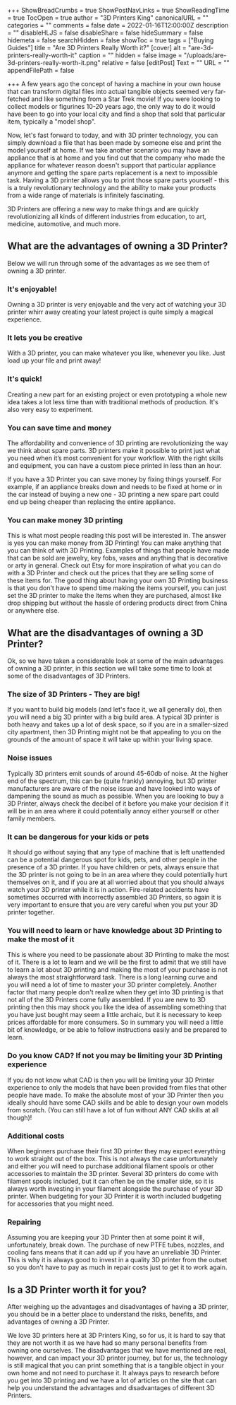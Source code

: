 +++
ShowBreadCrumbs = true
ShowPostNavLinks = true
ShowReadingTime = true
TocOpen = true
author = "3D Printers King"
canonicalURL = ""
categories = ""
comments = false
date = 2022-01-16T12:00:00Z
description = ""
disableHLJS = false
disableShare = false
hideSummary = false
hidemeta = false
searchHidden = false
showToc = true
tags = ["Buying Guides"]
title = "Are 3D Printers Really Worth it?"
[cover]
alt = "are-3d-printers-really-worth-it"
caption = ""
hidden = false
image = "/uploads/are-3d-printers-really-worth-it.png"
relative = false
[editPost]
Text = ""
URL = ""
appendFilePath = false

+++
A few years ago the concept of having a machine in your own house that can transform digital files into actual tangible objects seemed very far-fetched and like something from a Star Trek movie! If you were looking to collect models or figurines 10-20 years ago, the only way to do it would have been to go into your local city and find a shop that sold that particular item, typically a "model shop".

Now, let's fast forward to today, and with 3D printer technology, you can simply download a file that has been made by someone else and print the model yourself at home. If we take another scenario you may have an appliance that is at home and you find out that the company who made the appliance for whatever reason doesn't support that particular appliance anymore and getting the spare parts replacement is a next to impossible task. Having a 3D printer allows you to print those spare parts yourself - this is a truly revolutionary technology and the ability to make your products from a wide range of materials is infinitely fascinating.

3D Printers are offering a new way to make things and are quickly revolutionizing all kinds of different industries from education, to art, medicine, automotive, and much more.

## What are the advantages of owning a 3D Printer?

Below we will run through some of the advantages as we see them of owning a 3D printer.

### It's enjoyable!

Owning a 3D printer is very enjoyable and the very act of watching your 3D printer whirr away creating your latest project is quite simply a magical experience.

### It lets you be creative

With a 3D printer, you can make whatever you like, whenever you like. Just load up your file and print away!

### It's quick!

Creating a new part for an existing project or even prototyping a whole new idea takes a lot less time than with traditional methods of production. It's also very easy to experiment.

### You can save time and money

The affordability and convenience of 3D printing are revolutionizing the way we think about spare parts. 3D printers make it possible to print just what you need when it’s most convenient for your workflow. With the right skills and equipment, you can have a custom piece printed in less than an hour.

If you have a 3D Printer you can save money by fixing things yourself. For example, if an appliance breaks down and needs to be fixed at home or in the car instead of buying a new one - 3D printing a new spare part could end up being cheaper than replacing the entire appliance.

### You can make money 3D printing

This is what most people reading this post will be interested in. The answer is yes you can make money from 3D Printing! You can make anything that you can think of with 3D Printing. Examples of things that people have made that can be sold are jewelry, key fobs, vases and anything that is decorative or arty in general. Check out Etsy for more inspiration of what you can do with a 3D Printer and check out the prices that they are selling some of these items for. The good thing about having your own 3D Printing business is that you don't have to spend time making the items yourself, you can just set the 3D printer to make the items when they are purchased, almost like drop shipping but without the hassle of ordering products direct from China or anywhere else.

## What are the disadvantages of owning a 3D Printer?

Ok, so we have taken a considerable look at some of the main advantages of owning a 3D printer, in this section we will take some time to look at some of the disadvantages of 3D Printers.

### The size of 3D Printers - They are big!

If you want to build big models (and let's face it, we all generally do), then you will need a big 3D printer with a big build area. A typical 3D printer is both heavy and takes up a lot of desk space, so if you are in a smaller-sized city apartment, then 3D Printing might not be that appealing to you on the grounds of the amount of space it will take up within your living space.

### Noise issues

Typically 3D printers emit sounds of around 45-60db of noise. At the higher end of the spectrum, this can be (quite frankly) annoying, but 3D printer manufacturers are aware of the noise issue and have looked into ways of dampening the sound as much as possible. When you are looking to buy a 3D Printer, always check the decibel of it before you make your decision if it will be in an area where it could potentially annoy either yourself or other family members.

### It can be dangerous for your kids or pets

It should go without saying that any type of machine that is left unattended can be a potential dangerous spot for kids, pets, and other people in the presence of a 3D printer. If you have children or pets, always ensure that the 3D printer is not going to be in an area where they could potentially hurt themselves on it, and if you are at all worried about that you should always watch your 3D printer while it is in action. Fire-related accidents have sometimes occurred with incorrectly assembled 3D Printers, so again it is very important to ensure that you are very careful when you put your 3D printer together.

### You will need to learn or have knowledge about 3D Printing to make the most of it

This is where you need to be passionate about 3D Printing to make the most of it. There is a lot to learn and we will be the first to admit that we still have to learn a lot about 3D printing and making the most of your purchase is not always the most straightforward task. There is a long learning curve and you will need a lot of time to master your 3D printer completely. Another factor that many people don't realize when they get into 3D printing is that not all of the 3D Printers come fully assembled. If you are new to 3D printing then this may shock you like the idea of assembling something that you have just bought may seem a little archaic, but it is necessary to keep prices affordable for more consumers. So in summary you will need a little bit of knowledge, or be able to follow instructions easily and be prepared to learn.

### Do you know CAD? If not you may be limiting your 3D Printing experience

If you do not know what CAD is then you will be limiting your 3D Printer experience to only the models that have been provided from files that other people have made. To make the absolute most of your 3D Printer then you ideally should have some CAD skills and be able to design your own models from scratch. (You can still have a lot of fun without ANY CAD skills at all though)!

### Additional costs

When beginners purchase their first 3D printer they may expect everything to work straight out of the box. This is not always the case unfortunately and either you will need to purchase additional filament spools or other accessories to maintain the 3D printer. Several 3D printers do come with filament spools included, but it can often be on the smaller side, so it is always worth investing in your filament alongside the purchase of your 3D printer. When budgeting for your 3D Printer it is worth included budgeting for accessories that you might need.

### Repairing

Assuming you are keeping your 3D Printer then at some point it will, unfortunately, break down. The purchase of new PTFE tubes, nozzles, and cooling fans means that it can add up if you have an unreliable 3D Printer. This is why it is always good to invest in a quality 3D printer from the outset so you don't have to pay as much in repair costs just to get it to work again.

## Is a 3D Printer worth it for you?

After weighing up the advantages and disadvantages of having a 3D printer, you should be in a better place to understand the risks, benefits, and advantages of owning a 3D Printer.

We love 3D printers here at 3D Printers King, so for us, it is hard to say that they are not worth it as we have had so many personal benefits from owning one ourselves. The disadvantages that we have mentioned are real, however, and can impact your 3D printer journey, but for us, the technology is still magical that you can print something that is a tangible object in your own home and not need to purchase it. It always pays to research before you get into 3D printing and we have a lot of articles on the site that can help you understand the advantages and disadvantages of different 3D Printers.